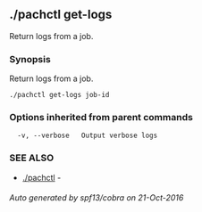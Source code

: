 ## ./pachctl get-logs

Return logs from a job.

### Synopsis


Return logs from a job.

```
./pachctl get-logs job-id
```

### Options inherited from parent commands

```
  -v, --verbose   Output verbose logs
```

### SEE ALSO
* [./pachctl](./pachctl.md)	 - 

###### Auto generated by spf13/cobra on 21-Oct-2016
